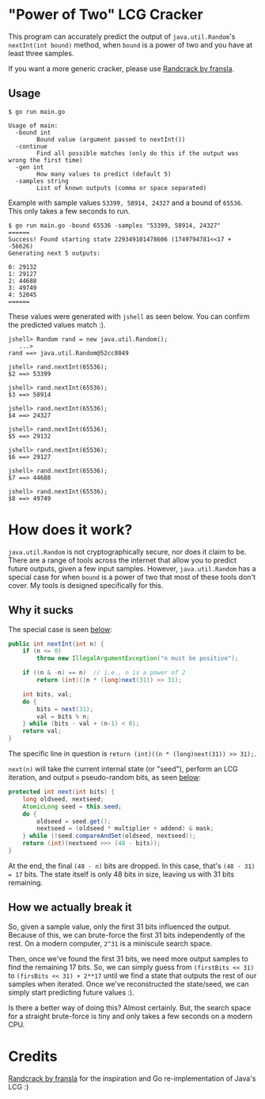# "Power of Two" LCG Cracker

This program can accurately predict the output of `java.util.Random`'s `nextInt(int bound)` method, when `bound` is a power of two and you have at least three samples.

If you want a more generic cracker, please use [Randcrack by fransla](https://github.com/fransla/randcrack).

## Usage

```
$ go run main.go

Usage of main:
  -bound int
        Bound value (argument passed to nextInt())
  -continue
        Find all possible matches (only do this if the output was wrong the first time)
  -gen int
        How many values to predict (default 5)
  -samples string
        List of known outputs (comma or space separated)
```

Example with sample values `53399, 58914, 24327` and a bound of `65536`. This only takes a few seconds to run.

```
$ go run main.go -bound 65536 -samples "53399, 58914, 24327"
======
Success! Found starting state 229349101478606 (1749794781<<17 + -56626)
Generating next 5 outputs:

0: 29132
1: 29127
2: 44688
3: 49749
4: 52045
======
```

These values were generated with `jshell` as seen below. You can confirm the predicted values match :).

```
jshell> Random rand = new java.util.Random();
   ...> 
rand ==> java.util.Random@52cc8049

jshell> rand.nextInt(65536);
$2 ==> 53399

jshell> rand.nextInt(65536);
$3 ==> 58914

jshell> rand.nextInt(65536);
$4 ==> 24327

jshell> rand.nextInt(65536);
$5 ==> 29132

jshell> rand.nextInt(65536);
$6 ==> 29127

jshell> rand.nextInt(65536);
$7 ==> 44688

jshell> rand.nextInt(65536);
$8 ==> 49749
```

# How does it work?

`java.util.Random` is not cryptographically secure, nor does it claim to be. There are a range of tools across the internet that allow you to predict future outputs, given a few input samples.
However, `java.util.Random` has a special case for when `bound` is a power of two that most of these tools don't cover. My tools is designed specifically for this.

## Why it sucks

The special case is seen [below](https://github.com/openjdk-mirror/jdk7u-jdk/blob/f4d80957e89a19a29bb9f9807d2a28351ed7f7df/src/share/classes/java/util/Random.java#L298):

```java
public int nextInt(int n) {
    if (n <= 0)
        throw new IllegalArgumentException("n must be positive");

    if ((n & -n) == n)  // i.e., n is a power of 2
        return (int)((n * (long)next(31)) >> 31);

    int bits, val;
    do {
        bits = next(31);
        val = bits % n;
    } while (bits - val + (n-1) < 0);
    return val;
}
```

The specific line in question is `return (int)((n * (long)next(31)) >> 31);`.

`next(n)` will take the current internal state (or "seed"), perform an LCG iteration, and output `n` pseudo-random bits, as seen [below](https://github.com/openjdk-mirror/jdk7u-jdk/blob/f4d80957e89a19a29bb9f9807d2a28351ed7f7df/src/share/classes/java/util/Random.java#L183):

```java
protected int next(int bits) {
    long oldseed, nextseed;
    AtomicLong seed = this.seed;
    do {
        oldseed = seed.get();
        nextseed = (oldseed * multiplier + addend) & mask;
    } while (!seed.compareAndSet(oldseed, nextseed));
    return (int)(nextseed >>> (48 - bits));
}
```

At the end, the final `(48 - n)` bits are dropped. In this case, that's `(48 - 31) = 17` bits. The state itself is only 48 bits in size, leaving us with 31 bits remaining.

## How we actually break it

So, given a sample value, only the first 31 bits influenced the output. Because of this, we can brute-force the first 31 bits independently of the rest. On a modern computer, `2^31` is a miniscule search space.

Then, once we've found the first 31 bits, we need more output samples to find the remaining 17 bits. So, we can simply guess from `(firstBits << 31)` to `(firsBits << 31) + 2**17` until we find a state that outputs the rest of our samples when iterated. Once we've reconstructed the state/seed, we can simply start predicting future values :).

Is there a better way of doing this? Almost certainly. But, the search space for a straight brute-force is tiny and only takes a few seconds on a modern CPU.

# Credits

[Randcrack by fransla](https://github.com/fransla/randcrack) for the inspiration and Go re-implementation of Java's LCG :)